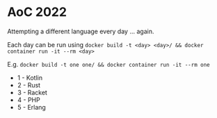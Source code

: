 # AoC 2022

Attempting a different language every day ... again.

Each day can be run using
```docker build -t <day> <day>/ && docker container run -it --rm <day>```

E.g. ```docker build -t one one/ && docker container run -it --rm one```

* 1 - Kotlin
* 2 - Rust
* 3 - Racket
* 4 - PHP
* 5 - Erlang
